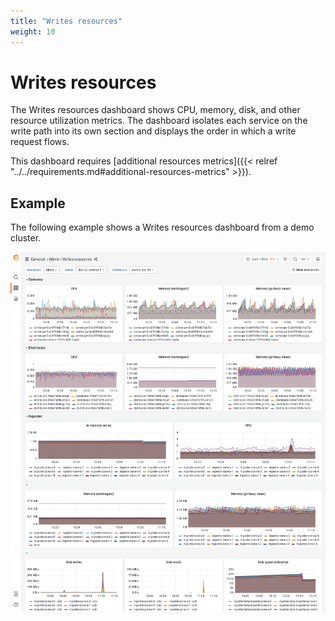 ```yaml
---
title: "Writes resources"
weight: 10
---
```


# Writes resources

The Writes resources dashboard shows CPU, memory, disk, and other resource utilization metrics.
The dashboard isolates each service on the write path into its own section and displays the order in which a write request flows.

This dashboard requires [additional resources metrics]({{< relref "../../requirements.md#additional-resources-metrics" >}}).

## Example

The following example shows a Writes resources dashboard from a demo cluster.

![Grafana Mimir writes resources dashboard](mimir-writes-resources.png)
